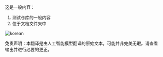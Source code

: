 这是一般内容：
1. 测试仓库的一般内容
2. 位于文档文件夹中

![korean](./translated_images/korean.ac38d0064200ce8395a96b7f78ef660d8f10815ee31ac446e481470d7bcad9a9.zh.png)


免责声明：本翻译是由人工智能模型翻译的原始文本，可能并非完美无瑕。请查看输出并进行必要的更正。